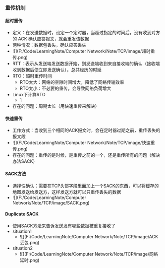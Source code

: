 ### 重传机制

#### 超时重传

- 定义：在发送数据时，设定⼀个定时器，当超过指定的时间后，没有收到对⽅的 ACK 确认应答报⽂，就会重发该数据
- 两种情况：数据包丢失，确认应答丢失
- ![](F:/Code/LearningNote/Computer Network/Note/TCP/image/超时重传.png)
- RTT：表示从发送端发送数据开始，到发送端收到来自接收端的确认（接收端收到数据后便立即发送确认），总共经历的时延
- RTO：超时重传时间
  - RTO太大：网络的空隙时间增大，降低了网络传输效率
  - RTO太小：不必要的重传，会导致网络负荷增大
- Linux下计算RTO
  - 1
- 存在的问题：周期太长（用快速重传来解决）



#### 快速重传

- 工作方式：当收到三个相同的ACK报文时，会在定时器过期之前，重传丢失的报文段
- ![](F:/Code/LearningNote/Computer Network/Note/TCP/image/快速重传.png)
- 存在的问题：重传的是时候，是重传之前的一个，还是重传所有的问题（解决办法SACK）



#### SACK方法

- 选择性确认：需要在TCP头部字段里面加上一个SACK的东西，可以将缓存的地图发送给发送方，这样发送方就可以只重传丢失的数据
- ![](F:/Code/LearningNote/Computer Network/Note/TCP/image/SACK.png)



#### Duplicate SACK

- 使用SACK方法来告诉发送发有哪些数据被重复接收了
- situation1
  - ![](F:/Code/LearningNote/Computer Network/Note/TCP/image/ACK丢包.png)
- situation2
  - ![](F:/Code/LearningNote/Computer Network/Note/TCP/image/网络延时.png)

